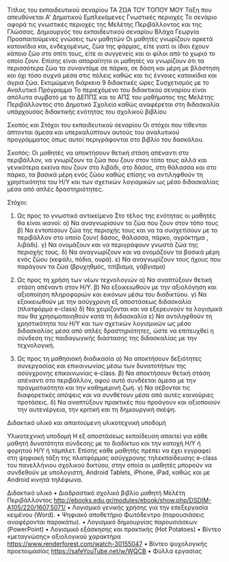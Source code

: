 Τίτλος του εκπαιδευτικού σεναρίου  ΤΑ ΖΩΑ ΤΟΥ ΤΟΠΟΥ ΜΟΥ
Τάξη που απευθύνεται   Α' Δημοτικού 
Εμπλεκόμενες Γνωστικές περιοχές    Το σενάριο αφορά τις γνωστικές περιοχές της Μελέτης Περιβάλλοντος και της Γλώσσας.
Δημιουργός του εκπαιδευτικού σεναρίου   Βλάχα Γεωργία
Προαπαιτούμενες γνώσεις των μαθητών
Οι μαθητές γνωρίζουν αρκετά κατοικίδια και, ενδεχομένως, ζώα της φάρμας, είτε γιατί οι ίδιοι έχουν κάποιο ζώο στο σπίτι τους, 
είτε οι συγγενείς και οι φίλοι από το χωριό το οποίο ζουν.
Επίσης είναι απαραίτητο οι μαθητές να γνωρίζουν ότι τα περισσότερα ζώα τα συναντάμε σε πάρκα, σε δάση και μέρη με βλάστηση 
και όχι τόσο συχνά μέσα στις πόλεις καθώς και τις έννοιες κατοικίδια και άγρια ζώα.
Εκτιμώμενη διάρκεια       9 διδακτικές ώρες
Συσχετισμός με το Αναλυτικό Πρόγραμμα
Το περιεχόμενο του διδακτικού σεναρίου είναι απόλυτα συμβατό με το ΔΕΠΠΣ και το ΑΠΣ του μαθήματος της Μελέτης Περιβάλλοντος 
στο Δημοτικό Σχολείο καθώς αναφέρεται στη διδασκαλία υπάρχουσας διδακτικής ενότητας του σχολικού βιβλίου


Σκοπός και Στόχοι του εκπαιδευτικού σεναρίου
Οι στόχοι που τίθενται άπτονται άμεσα και υπερκαλύπτουν αυτούς του αναλυτικού προγράμματος όπως αυτοί περιγράφονται στο βιβλίο του δασκάλου.

Σκοπός:
Οι μαθητές να αποκτήσουν θετική στάση απέναντι στο περιβάλλον, να γνωρίζουν τα ζώα που ζουν στον τόπο τους αλλά και γενικότερα εκείνα που ζουν στο λιβάδι, στο δάσος, 
στη θάλασσα και στο πάρκο, τα βασικά μέρη ενός ζώου καθώς επίσης να αντιληφθούν τη χρηστικότητα του Η/Υ και των σχετικών λογισμικών ως μέσο διδασκαλίας μέσα από απλές δραστηριότητες.

Στόχοι:
1.	Ως προς το γνωστικό αντικείμενο
Στο τέλος της ενότητας οι μαθητές θα είναι ικανοί:
α)	Να αναγνωρίσουν τα ζώα που ζουν στον τόπο τους
β)	Να  εντοπίσουν ζώα της περιοχής τους και να τα συσχετίσουν με το περιβάλλον  στο οποίο  ζουν( δάσος, θάλασσα, πάρκο, αγρόκτημα , λιβάδι).
γ)	Να ονομάζουν και να περιγράφουν γνωστά ζώα της περιοχής τους.
δ)	Να αναγνωρίζουν και να ονομάζουν τα βασικά μέρη  ενός ζώου (κεφάλι, πόδια, ουρά).
ε)  Να αναγνωρίζουν τους ήχους που παράγουν τα ζώα (βρυχηθμός, τιτίβισμα,   γάβγισμα)

2.	Ως προς τη χρήση των νέων τεχνολογιών
α)	Να αναπτύξουν θετική στάση απέναντι στον Η/Υ. 
β)	Να εξοικειωθούν με την αξιολόγηση και αξιοποίηση πληροφοριών και εικόνων μέσω του διαδικτύου.
γ)	Να εξοικειωθούν με την ασύγχρονη εξ αποστάσεως διδασκαλία  (πλατφόρμα e-class)
δ)	Να χειρίζονται και να εξερευνούν τα λογισμικά που θα χρησιμοποιηθούν κατά τη διδασκαλία
ε)	Να αντιληφθούν τη χρηστικότητα του Η/Υ και των σχετικών λογισμικών ως μέσο διδασκαλίας μέσα από απλές δραστηριότητες,
ώστε να επιτευχθεί η σύνδεση της παιδαγωγικής διάστασης της διδασκαλίας με την τεχνολογική.

3.	Ως προς τη μαθησιακή διαδικασία
α)	Να αποκτήσουν δεξιότητες συνεργασίας και επικοινωνίας μέσω των δυνατοτήτων της ασύγχρονης επικοινωνίας e-class.
β)	Να αποκτήσουν θετική στάση απέναντι στο περιβάλλον, αφού αυτό συνδέεται άμεσα με την πραγματικότητα και την καθημερινή ζωή.
γ)	Να σέβονται τις διαφορετικές απόψεις και να συνθέτουν μέσα από αυτές καινούριες προτάσεις.
δ)	Να αναπτύξουν πρακτικές που προάγουν και αξιοποιούν την αυτενέργεια, την κριτική και τη δημιουργική σκέψη.

Διδακτικό υλικό και απαιτούμενη υλικοτεχνική υποδομή

Υλικοτεχνική υποδομή
Η εξ αποστάσεως εκπαίδευση απαιτεί για κάθε μαθητή δυνατότητα σύνδεσης με το διαδίκτυο και την κατοχή Η/Υ ή φορητού Η/Υ ή τάμπλετ.
Επίσης κάθε μαθητής πρέπει να έχει εγγραφεί στη ψηφιακή τάξη της  πλατφόρμας  ασύγχρονης τηλεκπαίδευσης e-class του πανελλήνιου σχολικού δικτύου,
στην οποία οι μαθητές μπορούν να συνδεθούν  με υπολογιστή, Android Tablets, iPhone, iPad, καθώς και με Android  κινητά τηλέφωνα.

Διδακτικό υλικό
•	Διαδραστικό σχολικό βιβλίο μαθητή Μελέτη Περιβάλλοντος
http://ebooks.edu.gr/modules/ebook/show.php/DSDIM-A105/220/1607,5071/
•	Λογισμικό γενικής χρήσης για την επεξεργασία κειμένου (Word).
•	Ψηφιακό αποθετήριο Φωτόδεντρο (παρουσιάσεις αναφέρονται παρακάτω). 
•	Λογισμικό δημιουργίας παρουσιάσεων (PowerPoint)
•	Λογισμικό εξάσκησης και πρακτικής (Hot Potatoes)
•	Βίντεο «μεταγνώσης» αξιολογικού χαρακτήρα https://www.renderforest.com/watch-30155047
•	Βίντεο ψυχολογικής προετοιμασίας https://safeYouTube.net/w/WQCB
•	Φύλλα εργασίας







